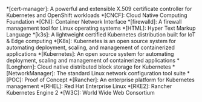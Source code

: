 *[cert-manager]: A powerful and extensible X.509 certificate controller for Kubernetes and OpenShift workloads
*[CNCF]: Cloud Native Computing Foundation
*[CNI]: Container Network Interface
*[firewalld]: A firewall management tool for Linux operating systems
*[HTML]: Hyper Text Markup Language
*[k3s]: A lightweight certified Kubernetes distribution built for IoT & Edge computing
*[K8s]: Kubernetes is an open source system for automating deployment, scaling, and management of containerized applications
*[Kubernetes]: An open source system for automating deployment, scaling and management of containerized applications
*[Longhorn]: Cloud native distributed block storage for Kubernetes
*[NetworkManager]: The standard Linux network configuration tool suite
*[POC]: Proof of Concept
*[Rancher]: An enterprise platform for Kubernetes management
*[RHEL]: Red Hat Enterprise Linux
*[RKE2]: Rancher Kubernetes Engine 2
*[W3C]: World Wide Web Consortium
